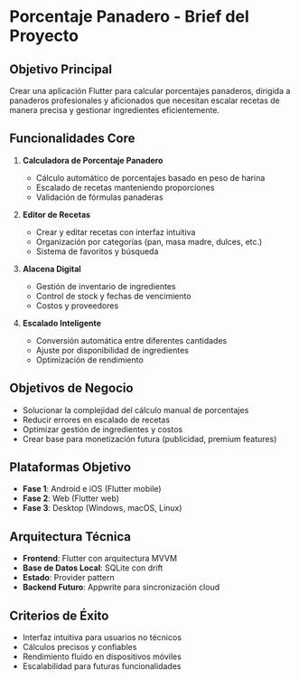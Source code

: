 # Porcentaje Panadero - Brief del Proyecto

## Objetivo Principal
Crear una aplicación Flutter para calcular porcentajes panaderos, dirigida a panaderos profesionales y aficionados que necesitan escalar recetas de manera precisa y gestionar ingredientes eficientemente.

## Funcionalidades Core
1. **Calculadora de Porcentaje Panadero**
   - Cálculo automático de porcentajes basado en peso de harina
   - Escalado de recetas manteniendo proporciones
   - Validación de fórmulas panaderas

2. **Editor de Recetas**
   - Crear y editar recetas con interfaz intuitiva
   - Organización por categorías (pan, masa madre, dulces, etc.)
   - Sistema de favoritos y búsqueda

3. **Alacena Digital**
   - Gestión de inventario de ingredientes
   - Control de stock y fechas de vencimiento
   - Costos y proveedores

4. **Escalado Inteligente**
   - Conversión automática entre diferentes cantidades
   - Ajuste por disponibilidad de ingredientes
   - Optimización de rendimiento

## Objetivos de Negocio
- Solucionar la complejidad del cálculo manual de porcentajes
- Reducir errores en escalado de recetas
- Optimizar gestión de ingredientes y costos
- Crear base para monetización futura (publicidad, premium features)

## Plataformas Objetivo
- **Fase 1**: Android e iOS (Flutter mobile)
- **Fase 2**: Web (Flutter web)
- **Fase 3**: Desktop (Windows, macOS, Linux)

## Arquitectura Técnica
- **Frontend**: Flutter con arquitectura MVVM
- **Base de Datos Local**: SQLite con drift
- **Estado**: Provider pattern
- **Backend Futuro**: Appwrite para sincronización cloud

## Criterios de Éxito
- Interfaz intuitiva para usuarios no técnicos
- Cálculos precisos y confiables
- Rendimiento fluido en dispositivos móviles
- Escalabilidad para futuras funcionalidades
